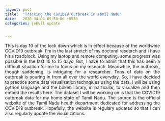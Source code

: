 ```yaml
---
layout: post
title:  "Tracking the COVID19 Outbreak in Tamil Nadu"
date:   2020-04-04 09:50:00 +0530
categories: jekyll update


---
```


<div style="text-align:justify">
<p>
This is day 10 of the lock down which is in effect because of the worldwide COVID19 outbreak. I'm in the last stretch of my doctoral research and I have hit a roadblock. Using my laptop and remote computing, some progress was possible in the last 10 to 15 days. But, I have to admit that this has been a difficult situation for me to focus on my research. Meanwhile, the outbreak, though saddening, is intriguing for a researcher. Tons of data on the outbreak is pouring in from all over the world everyday. So, I have decided to practice some data visualization technqiues using the data. I will be using python language and the bokeh library, in particular, to visualize and then embed the results here. The dataset I will be working on is that the COVID19 outbreak data for my home state of Tamil Nadu. The source is the official website of the Tamil Nadu health department dedicated for addressing the COVID19 outbreak. Hopefully, the website is regulary updated so that I can also regularly update the visualizations.
</p>

  <div class="bk-root" id="20dd8419-28c1-4214-b589-c25ed9d1da4d" data-root-id="1001"></div>
          <script type="application/json" id="1134">
          {"44075f9b-d1b0-4693-9fd1-e1b4bafc2d92":{"roots":{"references":[{"attributes":{"data_source":{"id":"1033"},"glyph":{"id":"1034"},"hover_glyph":null,"muted_glyph":null,"nonselection_glyph":{"id":"1035"},"selection_glyph":null,"view":{"id":"1037"}},"id":"1036","type":"GlyphRenderer"},{"attributes":{"active_drag":"auto","active_inspect":"auto","active_multi":null,"active_scroll":"auto","active_tap":"auto","tools":[{"id":"1019"},{"id":"1020"},{"id":"1021"},{"id":"1022"},{"id":"1023"},{"id":"1024"}]},"id":"1026","type":"Toolbar"},{"attributes":{},"id":"1041","type":"CategoricalTickFormatter"},{"attributes":{"bottom_units":"screen","fill_alpha":0.5,"fill_color":"lightgrey","left_units":"screen","level":"overlay","line_alpha":1.0,"line_color":"black","line_dash":[4,4],"line_width":2,"render_mode":"css","right_units":"screen","top_units":"screen"},"id":"1025","type":"BoxAnnotation"},{"attributes":{"fill_color":{"value":"black"},"top":{"field":"top"},"width":{"value":0.8},"x":{"field":"x"}},"id":"1034","type":"VBar"},{"attributes":{"formatter":{"id":"1041"},"major_label_orientation":1.5707963267948966,"ticker":{"id":"1013"}},"id":"1012","type":"CategoricalAxis"},{"attributes":{},"id":"1039","type":"BasicTickFormatter"},{"attributes":{"text":"Number of positive cases over time"},"id":"1002","type":"Title"},{"attributes":{},"id":"1008","type":"CategoricalScale"},{"attributes":{},"id":"1013","type":"CategoricalTicker"},{"attributes":{"end":431},"id":"1006","type":"Range1d"},{"attributes":{},"id":"1010","type":"LinearScale"},{"attributes":{"axis":{"id":"1012"},"ticker":null},"id":"1014","type":"Grid"},{"attributes":{"formatter":{"id":"1039"},"ticker":{"id":"1016"}},"id":"1015","type":"LinearAxis"},{"attributes":{"below":[{"id":"1012"}],"center":[{"id":"1014"},{"id":"1018"}],"left":[{"id":"1015"}],"plot_height":500,"plot_width":800,"renderers":[{"id":"1036"}],"title":{"id":"1002"},"toolbar":{"id":"1026"},"x_range":{"id":"1004"},"x_scale":{"id":"1008"},"y_range":{"id":"1006"},"y_scale":{"id":"1010"}},"id":"1001","subtype":"Figure","type":"Plot"},{"attributes":{},"id":"1016","type":"BasicTicker"},{"attributes":{"axis":{"id":"1015"},"dimension":1,"ticker":null},"id":"1018","type":"Grid"},{"attributes":{"overlay":{"id":"1025"}},"id":"1021","type":"BoxZoomTool"},{"attributes":{},"id":"1024","type":"HelpTool"},{"attributes":{"factors":["05-Mar","06-Mar","07-Mar","08-Mar","09-Mar","10-Mar","11-Mar","12-Mar","13-Mar","14-Mar","15-Mar","16-Mar","17-Mar","18-Mar","19-Mar","20-Mar","21-Mar","22-Mar","23-Mar","24-Mar","25-Mar","26-Mar","27-Mar","28-Mar","29-Mar","30-Mar","31-Mar","01-Apr","02-Apr","03-Apr"]},"id":"1004","type":"FactorRange"},{"attributes":{"data":{"top":[0,0,1,0,1,1,1,1,1,1,1,1,1,2,3,3,6,7,9,15,23,29,38,42,50,67,124,234,309,411],"x":["05-Mar","06-Mar","07-Mar","08-Mar","09-Mar","10-Mar","11-Mar","12-Mar","13-Mar","14-Mar","15-Mar","16-Mar","17-Mar","18-Mar","19-Mar","20-Mar","21-Mar","22-Mar","23-Mar","24-Mar","25-Mar","26-Mar","27-Mar","28-Mar","29-Mar","30-Mar","31-Mar","01-Apr","02-Apr","03-Apr"]},"selected":{"id":"1044"},"selection_policy":{"id":"1043"}},"id":"1033","type":"ColumnDataSource"},{"attributes":{},"id":"1019","type":"PanTool"},{"attributes":{},"id":"1020","type":"WheelZoomTool"},{"attributes":{},"id":"1043","type":"UnionRenderers"},{"attributes":{},"id":"1044","type":"Selection"},{"attributes":{},"id":"1022","type":"SaveTool"},{"attributes":{},"id":"1023","type":"ResetTool"},{"attributes":{"source":{"id":"1033"}},"id":"1037","type":"CDSView"},{"attributes":{"fill_alpha":{"value":0.1},"fill_color":{"value":"black"},"line_alpha":{"value":0.1},"top":{"field":"top"},"width":{"value":0.8},"x":{"field":"x"}},"id":"1035","type":"VBar"}],"root_ids":["1001"]},"title":"Bokeh Application","version":"2.0.1"}}
        </script>
        <script type="text/javascript">
          (function() {
            var fn = function() {
              Bokeh.safely(function() {
                (function(root) {
                  function embed_document(root) {
                    
                  var docs_json = document.getElementById('1134').textContent;
                  var render_items = [{"docid":"44075f9b-d1b0-4693-9fd1-e1b4bafc2d92","root_ids":["1001"],"roots":{"1001":"20dd8419-28c1-4214-b589-c25ed9d1da4d"}}];
                  root.Bokeh.embed.embed_items(docs_json, render_items);
                
                  }
                  if (root.Bokeh !== undefined) {
                    embed_document(root);
                  } else {
                    var attempts = 0;
                    var timer = setInterval(function(root) {
                      if (root.Bokeh !== undefined) {
                        clearInterval(timer);
                        embed_document(root);
                      } else {
                        attempts++;
                        if (attempts > 100) {
                          clearInterval(timer);
                          console.log("Bokeh: ERROR: Unable to run BokehJS code because BokehJS library is missing");
                        }
                      }
                    }, 10, root)
                  }
                })(window);
              });
            };
            if (document.readyState != "loading") fn();
            else document.addEventListener("DOMContentLoaded", fn);
          })();
        </script>


</div>